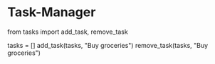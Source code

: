 # Task-Manager
from tasks import add_task, remove_task

tasks = []
add_task(tasks, "Buy groceries")
remove_task(tasks, "Buy groceries")